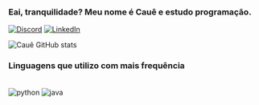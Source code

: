 ### Eai, tranquilidade? Meu nome é Cauê e estudo programação. 
[![Discord](https://img.shields.io/badge/Discord-7289DA?style=for-the-badge&logo=discord&logoColor=white)](Tufao#6192)
[![LinkedIn](https://img.shields.io/badge/LinkedIn-0077B5?style=for-the-badge&logo=linkedin&logoColor=white)](https://www.linkedin.com/in/cauê-felix-urbini-1b9518201/)

![Cauê GitHub stats](https://github-readme-stats.vercel.app/api?username=CaueUrbini&show_icons=true&theme=onedark)

### Linguagens que utilizo com mais frequência
<div style="display: inline_block"><br/>
  <img align="center" alt="python" src="https://img.shields.io/badge/Python-3776AB?style=for-the-badge&logo=python&logoColor=white"/>
  <img align="center" alt="java" src="https://img.shields.io/badge/Java-ED8B00?style=for-the-badge&logo=openjdk&logoColor=white"/>
</div>



<!--
**CaueUrbini/CaueUrbini** is a ✨ _special_ ✨ repository because its `README.md` (this file) appears on your GitHub profile.

Here are some ideas to get you started:

- 🔭 I’m currently working on ...
- 🌱 I’m currently learning ...
- 👯 I’m looking to collaborate on ...
- 🤔 I’m looking for help with ...
- 💬 Ask me about ...
- 📫 How to reach me: ...
- 😄 Pronouns: ...
- ⚡ Fun fact: ...
-->
